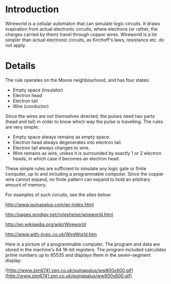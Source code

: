 # Introduction #

Wireworld is a cellular automaton that can simulate logic circuits. It draws inspiration from actual electronic circuits, where electrons (or rather, the charges carried by them) travel through copper wires. Wireworld is a lot simpler than actual electronic circuits, as Kirchoff's laws, resistance etc. do not apply.


# Details #

The rule operates on the Moore neighbourhood, and has four states:

  * Empty space (insulator)
  * Electron head
  * Electron tail
  * Wire (conductor)

Since the wires are not themselves directed, the pulses need two parts (head and tail) in order to know which way the pulse is travelling. The rules are very simple:

  * Empty space always remains as empty space.
  * Electron head always degenerates into electron tail.
  * Electron tail always changes to wire.
  * Wire remains as wire, unless it is surrounded by exactly 1 or 2 electron heads, in which case it becomes an electron head.

These simple rules are sufficient to simulate any logic gate or finite computer, up to and including a programmable computer. Since the copper wire cannot expand, no finite pattern can expand to hold an arbitrary amount of memory.

For examples of such circuits, see the sites below:

http://www.quinapalus.com/wi-index.html

http://pages.prodigy.net/nylesheise/wireworld.html

http://en.wikipedia.org/wiki/Wireworld

http://www.with-logic.co.uk/WireWorld.htm

Here is a picture of a programmable computer. The program and data are stored in the machine's 64 16-bit registers. The program included calculates prime numbers up to 65535 and displays them in the seven-segment display:

![http://www.zen6741.zen.co.uk/quinapalus/ww800x600.gif](http://www.zen6741.zen.co.uk/quinapalus/ww800x600.gif)